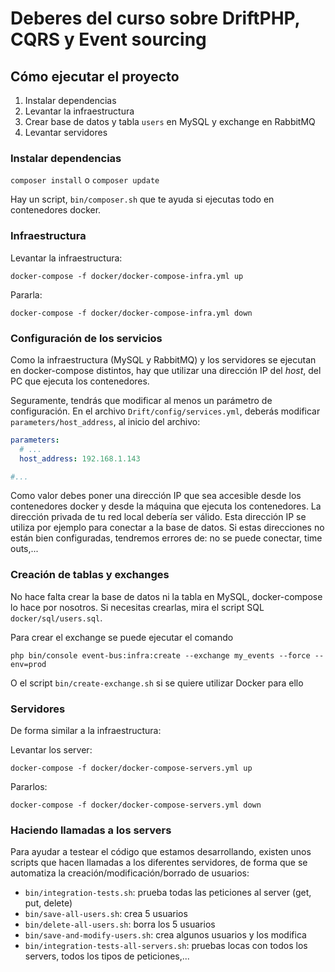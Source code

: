 # Deberes del curso sobre DriftPHP, CQRS y Event sourcing

## Cómo ejecutar el proyecto

1. Instalar dependencias
2. Levantar la infraestructura
3. Crear base de datos y tabla `users` en MySQL y exchange en RabbitMQ
4. Levantar servidores

### Instalar dependencias

`composer install` o `composer update`

Hay un script, `bin/composer.sh` que te ayuda si ejecutas todo en contenedores docker.

### Infraestructura

Levantar la infraestructura:

```
docker-compose -f docker/docker-compose-infra.yml up
```

Pararla:

```
docker-compose -f docker/docker-compose-infra.yml down
```

### Configuración de los servicios

Como la infraestructura (MySQL y RabbitMQ) y los servidores se ejecutan en docker-compose distintos, hay que utilizar
una dirección IP del *host*, del PC que ejecuta los contenedores.

Seguramente, tendrás que modificar al menos un parámetro de configuración. En el archivo
`Drift/config/services.yml`, deberás modificar `parameters/host_address`, al inicio del
archivo:

```yaml
parameters:
  # ...
  host_address: 192.168.1.143

#...
```

Como valor debes poner una dirección IP que sea accesible desde los contenedores docker y
desde la máquina que ejecuta los contenedores. La dirección privada de tu red local debería
ser válido. Esta dirección IP se utiliza por ejemplo para conectar a la base de datos.
Si estas direcciones no están bien configuradas, tendremos errores de: no se puede conectar, time outs,...

### Creación de tablas y exchanges

No hace falta crear la base de datos ni la tabla en MySQL, docker-compose lo hace por
nosotros. Si necesitas crearlas, mira el script SQL `docker/sql/users.sql`.

Para crear el exchange se puede ejecutar el comando

```
php bin/console event-bus:infra:create --exchange my_events --force --env=prod
```

O el script `bin/create-exchange.sh` si se quiere utilizar Docker para ello

### Servidores

De forma similar a la infraestructura:

Levantar los server:

```
docker-compose -f docker/docker-compose-servers.yml up
```

Pararlos:

```
docker-compose -f docker/docker-compose-servers.yml down
```

### Haciendo llamadas a los servers

Para ayudar a testear el código que estamos desarrollando, existen unos scripts
que hacen llamadas a los diferentes servidores, de forma que se automatiza la
creación/modificación/borrado de usuarios:

- `bin/integration-tests.sh`: prueba todas las peticiones al server (get, put, delete)
- `bin/save-all-users.sh`: crea 5 usuarios
- `bin/delete-all-users.sh`: borra los 5 usuarios
- `bin/save-and-modify-users.sh`: crea algunos usuarios y los modifica
- `bin/integration-tests-all-servers.sh`: pruebas locas con todos los servers, todos
los tipos de peticiones,...
